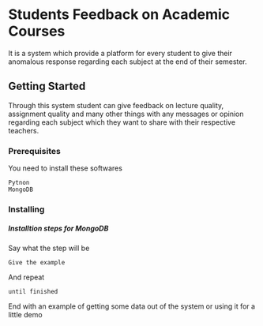 # Students Feedback on Academic Courses

It is a system which provide a platform for every student to give their anomalous response regarding each subject at the end of their semester.

## Getting Started


Through this system student can give feedback on lecture quality, assignment quality and many other things with any messages or opinion regarding each subject which they want to share with their respective teachers.


### Prerequisites

You need to install these softwares

```
Pytnon
MongoDB
```


### Installing

##### Installtion steps for MongoDB 

Say what the step will be

```
Give the example
```

And repeat

```
until finished
```

End with an example of getting some data out of the system or using it for a little demo
